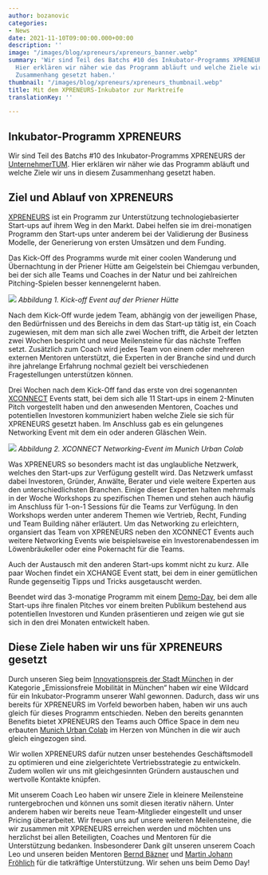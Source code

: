 ```yaml
---
author: bozanovic
categories:
- News
date: 2021-11-10T09:00:00.000+00:00
description: ''
image: "/images/blog/xpreneurs/xpreneurs_banner.webp"
summary: 'Wir sind Teil des Batchs #10 des Inkubator-Programms XPRENEURS der UnternehmerTUM.
  Hier erklären wir näher wie das Programm abläuft und welche Ziele wir uns in diesem
  Zusammenhang gesetzt haben.'
thumbnail: "/images/blog/xpreneurs/xpreneurs_thumbnail.webp"
title: Mit dem XPRENEURS-Inkubator zur Marktreife 
translationKey: ''

---
```

## Inkubator-Programm XPRENEURS

Wir sind Teil des Batchs #10 des Inkubator-Programms XPRENEURS der [UnternehmerTUM](https://www.unternehmertum.de/). Hier erklären wir näher wie das Programm abläuft und welche Ziele wir uns in diesem Zusammenhang gesetzt haben.

## Ziel und Ablauf von XPRENEURS

[XPRENEURS](https://xpreneurs.io/) ist ein Programm zur Unterstützung technologiebasierter Start-ups auf ihrem Weg in den Markt. Dabei helfen sie im drei-monatigen Programm den Start-ups unter anderem bei der Validierung der Business Modelle, der Generierung von ersten Umsätzen und dem Funding.

Das Kick-Off des Programms wurde mit einer coolen Wanderung und Übernachtung in der Priener Hütte am Geigelstein bei Chiemgau verbunden, bei der sich alle Teams und Coaches in der Natur und bei zahlreichen Pitching-Spielen besser kennengelernt haben.

![](/images/blog/xpreneurs/xpreneurs_hike.webp)
_Abbildung 1. Kick-off Event auf der Priener Hütte_

Nach dem Kick-Off wurde jedem Team, abhängig von der jeweiligen Phase, den Bedürfnissen und des Bereichs in dem das Start-up tätig ist, ein Coach zugewiesen, mit dem man sich alle zwei Wochen trifft, die Arbeit der letzten zwei Wochen bespricht und neue Meilensteine für das nächste Treffen setzt. Zusätzlich zum Coach wird jedes Team von einem oder mehreren externen Mentoren unterstützt, die Experten in der Branche sind und durch ihre jahrelange Erfahrung nochmal gezielt bei verschiedenen Fragestellungen unterstützen können.

Drei Wochen nach dem Kick-Off fand das erste von drei sogenannten [XCONNECT](https://www.linkedin.com/feed/update/urn:li:activity:6859750499831320576/) Events statt, bei dem sich alle 11 Start-ups in einem 2-Minuten Pitch vorgestellt haben und den anwesenden Mentoren, Coaches und potentiellen Investoren kommuniziert haben welche Ziele sie sich für XPRENEURS gesetzt haben. Im Anschluss gab es ein gelungenes Networking Event mit dem ein oder anderen Gläschen Wein. 

![](/images/xpreneurs_xconnect.webp)
_Abbildung 2. XCONNECT Networking-Event im Munich Urban Colab_

Was XPRENEURS so besonders macht ist das unglaubliche Netzwerk, welches den Start-ups zur Verfügung gestellt wird. Das Netzwerk umfasst dabei Investoren, Gründer, Anwälte, Berater und viele weitere Experten aus den unterschiedlichsten Branchen. Einige dieser Experten halten mehrmals in der Woche Workshops zu spezifischen Themen und stehen auch häufig im Anschluss für 1-on-1 Sessions für die Teams zur Verfügung. In den Workshops werden unter anderem Themen wie Vertrieb, Recht, Funding und Team Building näher erläutert. Um das Networking zu erleichtern, organsiert das Team von XPRENEURS neben den XCONNECT Events auch weitere Networking Events wie beispielsweise ein Investorenabendessen im Löwenbräukeller oder eine Pokernacht für die Teams.

Auch der Austausch mit den anderen Start-ups kommt nicht zu kurz. Alle paar Wochen findet ein XCHANGE Event statt, bei dem in einer gemütlichen Runde gegenseitig Tipps und Tricks ausgetauscht werden.

Beendet wird das 3-monatige Programm mit einem [Demo-Day](https://www.unternehmertum.de/events/ultimate-demo-day), bei dem alle Start-ups ihre finalen Pitches vor einem breiten Publikum bestehend aus potentiellen Investoren und Kunden präsentieren und zeigen wie gut sie sich in den drei Monaten entwickelt haben.

## Diese Ziele haben wir uns für XPRENEURS gesetzt

Durch unseren Sieg beim [Innovationspreis der Stadt München](https://plan4better.de/posts/2021-08-06-innovationswettbewerb-der-stadt-munchen/) in der Kategorie „Emissionsfreie Mobilität in München“ haben wir eine Wildcard für ein Inkubator-Programm unserer Wahl gewonnen. Dadurch, dass wir uns bereits für XPRENEURS im Vorfeld beworben haben, haben wir uns auch gleich für dieses Programm entschieden. Neben den bereits genannten Benefits bietet XPRENEURS den Teams auch Office Space in dem neu erbauten [Munich Urban Colab](https://www.munich-urban-colab.de/) im Herzen von München in die wir auch gleich eingezogen sind.

Wir wollen XPRENEURS dafür nutzen unser bestehendes Geschäftsmodell zu optimieren und eine zielgerichtete Vertriebsstrategie zu entwickeln. Zudem wollen wir uns mit gleichgesinnten Gründern austauschen und wertvolle Kontakte knüpfen.

Mit unserem Coach Leo haben wir unsere Ziele in kleinere Meilensteine runtergebrochen und können uns somit diesen iterativ nähern. Unter anderem haben wir bereits neue Team-Mitglieder eingestellt und unser Pricing überarbeitet. Wir freuen uns auf unsere weiteren Meilensteine, die wir zusammen mit XPRENEURS erreichen werden und möchten uns herzlichst bei allen Beteiligten, Coaches und Mentoren für die Unterstützung bedanken. Insbesonderer Dank gilt unseren unserem Coach Leo und unseren beiden Mentoren [Bernd Bäzner](https://www.linkedin.com/in/bernd-baezner-34a78/) und [Martin Johann Fröhlich](https://www.linkedin.com/in/martin-johann-fröhlich-68543599/) für die tatkräftige Unterstützung. Wir sehen uns beim Demo Day!